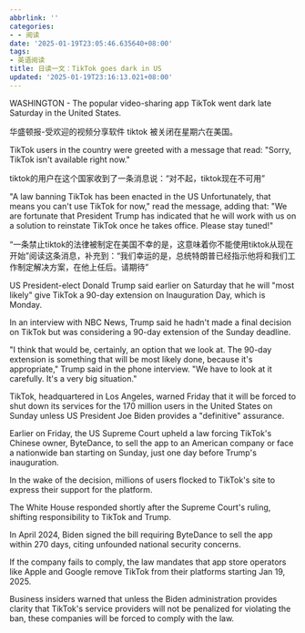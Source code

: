 ```yaml
---
abbrlink: ''
categories:
- - 阅读
date: '2025-01-19T23:05:46.635640+08:00'
tags:
- 英语阅读
title: 日读一文：TikTok goes dark in US
updated: '2025-01-19T23:16:13.021+08:00'
---
```

WASHINGTON - The popular video-sharing app TikTok went dark late Saturday in the United States.

华盛顿报-受欢迎的视频分享软件 tiktok 被关闭在星期六在美国。

TikTok users in the country were greeted with a message that read: "Sorry, TikTok isn't available right now."

tiktok的用户在这个国家收到了一条消息说：“对不起，tiktok现在不可用”

"A law banning TikTok has been enacted in the US Unfortunately, that means you can't use TikTok for now," read the message, adding that: "We are fortunate that President Trump has indicated that he will work with us on a solution to reinstate TikTok once he takes office. Please stay tuned!"

“一条禁止tiktok的法律被制定在美国不幸的是，这意味着你不能使用tiktok从现在开始”阅读这条消息，补充到：“我们幸运的是，总统特朗普已经指示他将和我们工作制定解决方案，在他上任后。请期待”

US President-elect Donald Trump said earlier on Saturday that he will "most likely" give TikTok a 90-day extension on Inauguration Day, which is Monday.

In an interview with NBC News, Trump said he hadn't made a final decision on TikTok but was considering a 90-day extension of the Sunday deadline.

"I think that would be, certainly, an option that we look at. The 90-day extension is something that will be most likely done, because it's appropriate," Trump said in the phone interview. "We have to look at it carefully. It's a very big situation."

TikTok, headquartered in Los Angeles, warned Friday that it will be forced to shut down its services for the 170 million users in the United States on Sunday unless US President Joe Biden provides a "definitive" assurance.

Earlier on Friday, the US Supreme Court upheld a law forcing TikTok's Chinese owner, ByteDance, to sell the app to an American company or face a nationwide ban starting on Sunday, just one day before Trump's inauguration.

In the wake of the decision, millions of users flocked to TikTok's site to express their support for the platform.

The White House responded shortly after the Supreme Court's ruling, shifting responsibility to TikTok and Trump.

In April 2024, Biden signed the bill requiring ByteDance to sell the app within 270 days, citing unfounded national security concerns.

If the company fails to comply, the law mandates that app store operators like Apple and Google remove TikTok from their platforms starting Jan 19, 2025.

Business insiders warned that unless the Biden administration provides clarity that TikTok's service providers will not be penalized for violating the ban, these companies will be forced to comply with the law.
